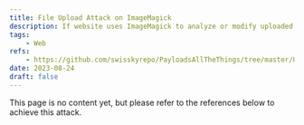 ```yaml
---
title: File Upload Attack on ImageMagick
description: If website uses ImageMagick to analyze or modify uploaded images, we might be able to execute remote code. 
tags:
    - Web
refs:
    - https://github.com/swisskyrepo/PayloadsAllTheThings/tree/master/Upload%20Insecure%20Files/Picture%20ImageMagick
date: 2023-08-24
draft: false
---
```


This page is no content yet, but please refer to the references below to achieve this attack.